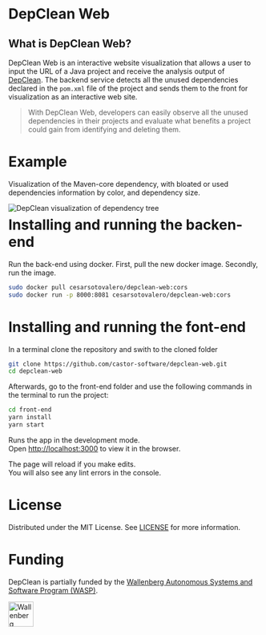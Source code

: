 # DepClean Web

## What is DepClean Web?

DepClean Web is an interactive website visualization that allows a user to input the URL of a Java project and receive the analysis output of [DepClean](https://github.com/castor-software/depclean). The backend service detects all the unused dependencies declared in the `pom.xml` file of the project and sends them to the front for visualization as an interactive web site. 

> With DepClean Web, developers can easily observe all the unused dependencies in their projects and evaluate what benefits a project could gain from identifying and deleting them.

# Example
 
Visualization of the Maven-core dependency, with bloated or used dependencies information by color, and dependency size. 

<img src="https://github.com/castor-software/depclean-web/blob/main/.img/dependencyTree.png" align="left" alt="DepClean visualization of dependency tree"/>

# Installing and running the backen-end
Run the back-end using docker. First, pull the new docker image. Secondly, run the image. 
```bash
sudo docker pull cesarsotovalero/depclean-web:cors
sudo docker run -p 8000:8081 cesarsotovalero/depclean-web:cors
```

# Installing and running the font-end

In a terminal clone the repository and swith to the cloned folder

```bash
git clone https://github.com/castor-software/depclean-web.git
cd depclean-web
```

Afterwards, go  to the front-end folder and use the following commands in the terminal to run the project:

```bash
cd front-end
yarn install
yarn start
```

Runs the app in the development mode.\
Open [http://localhost:3000](http://localhost:3000) to view it in the browser.

The page will reload if you make edits.\
You will also see any lint errors in the console.

# License

Distributed under the MIT License. See [LICENSE](https://github.com/castor-software/depclean/blob/master/LICENSE.md) for more information.

# Funding

DepClean is partially funded by the [Wallenberg Autonomous Systems and Software Program (WASP)](https://wasp-sweden.org).

<img src="https://github.com/castor-software/depclean/blob/master/.img/wasp.svg" height="50px" alt="Wallenberg Autonomous Systems and Software Program (WASP)"/>
